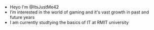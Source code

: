 - Heyo I'm @ItsJustMe42
- I’m interested in the world of gaming and it's vast growth in past and future years
- I am currently studtying the basics of IT at RMIT university
<!---
ItsJustme42/ItsJustme42 is a ✨ special ✨ repository because its `README.md` (this file) appears on your GitHub profile.
You can click the Preview link to take a look at your changes.
--->
